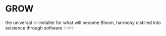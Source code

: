 # GROW
the universal ♾️ installer for what will become Bloom, harmony distilled into existence through software ✨♾️✨
